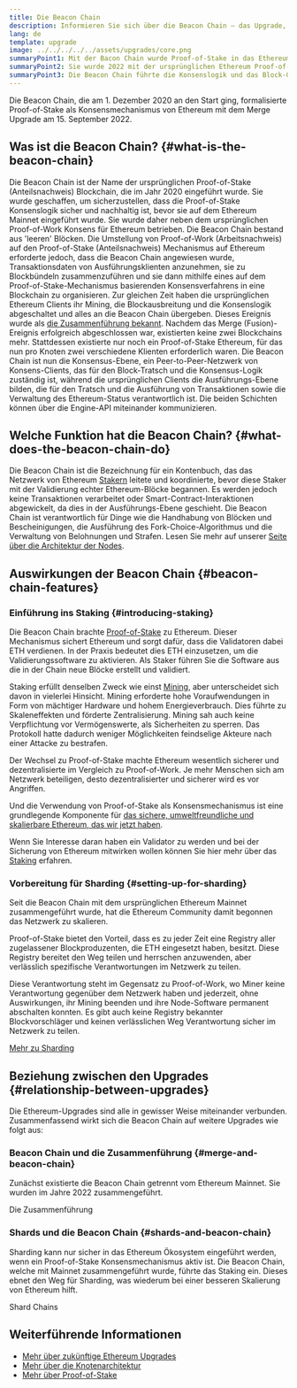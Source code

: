 ```yaml
---
title: Die Beacon Chain
description: Informieren Sie sich über die Beacon Chain – das Upgrade, mit dem Proof-of-Stake für Ethereum eingeführt wurde
lang: de
template: upgrade
image: ../../../../../assets/upgrades/core.png
summaryPoint1: Mit der Bacon Chain wurde Proof-of-Stake in das Ethereum Ökosystem eingeführt.
summaryPoint2: Sie wurde 2022 mit der ursprünglichen Ethereum Proof-of-Work Blockchain vereinigt.
summaryPoint3: Die Beacon Chain führte die Konsenslogik und das Block-Gossip-Protokoll ein, das nun Ethereum sichert.
---
```


<UpgradeStatus isShipped dateKey="page-upgrades-beacon-date">
  Die Beacon Chain, die am 1. Dezember 2020 an den Start ging, formalisierte Proof-of-Stake als Konsensmechanismus von Ethereum mit dem Merge Upgrade am 15. September 2022.
</UpgradeStatus>

## Was ist die Beacon Chain? {#what-is-the-beacon-chain}

Die Beacon Chain ist der Name der ursprünglichen Proof-of-Stake (Anteilsnachweis) Blockchain, die im Jahr 2020 eingeführt wurde. Sie wurde geschaffen, um sicherzustellen, dass die Proof-of-Stake Konsenslogik sicher und nachhaltig ist, bevor sie auf dem Ethereum Mainnet eingeführt wurde. Sie wurde daher neben dem ursprünglichen Proof-of-Work Konsens für Ethereum betrieben. Die Beacon Chain bestand aus 'leeren' Blöcken. Die Umstellung von Proof-of-Work (Arbeitsnachweis) auf den Proof-of-Stake (Anteilsnachweis) Mechanismus auf Ethereum erforderte jedoch, dass die Beacon Chain angewiesen wurde, Transaktionsdaten von Ausführungsklienten anzunehmen, sie zu Blockbündeln zusammenzuführen und sie dann mithilfe eines auf dem Proof-of-Stake-Mechanismus basierenden Konsensverfahrens in eine Blockchain zu organisieren. Zur gleichen Zeit haben die ursprünglichen Ethereum Clients ihr Mining, die Blockausbreitung und die Konsenslogik abgeschaltet und alles an die Beacon Chain übergeben. Dieses Ereignis wurde als [die Zusammenführung bekannt](/roadmap/merge/). Nachdem das Merge (Fusion)-Ereignis erfolgreich abgeschlossen war, existierten keine zwei Blockchains mehr. Stattdessen existierte nur noch ein Proof-of-Stake Ethereum, für das nun pro Knoten zwei verschiedene Klienten erforderlich waren. Die Beacon Chain ist nun die Konsensus-Ebene, ein Peer-to-Peer-Netzwerk von Konsens-Clients, das für den Block-Tratsch und die Konsensus-Logik zuständig ist, während die ursprünglichen Clients die Ausführungs-Ebene bilden, die für den Tratsch und die Ausführung von Transaktionen sowie die Verwaltung des Ethereum-Status verantwortlich ist. Die beiden Schichten können über die Engine-API miteinander kommunizieren.

## Welche Funktion hat die Beacon Chain? {#what-does-the-beacon-chain-do}

Die Beacon Chain ist die Bezeichnung für ein Kontenbuch, das das Netzwerk von Ethereum [Stakern](/staking/) leitete und koordinierte, bevor diese Staker mit der Validierung echter Ethereum-Blöcke begannen. Es werden jedoch keine Transaktionen verarbeitet oder Smart-Contract-Interaktionen abgewickelt, da dies in der Ausführungs-Ebene geschieht. Die Beacon Chain ist verantwortlich für Dinge wie die Handhabung von Blöcken und Bescheinigungen, die Ausführung des Fork-Choice-Algorithmus und die Verwaltung von Belohnungen und Strafen. Lesen Sie mehr auf unserer [Seite über die Architektur der Nodes](/developers/docs/nodes-and-clients/node-architecture/#node-comparison).

## Auswirkungen der Beacon Chain {#beacon-chain-features}

### Einführung ins Staking {#introducing-staking}

Die Beacon Chain brachte [Proof-of-Stake](/developers/docs/consensus-mechanisms/pos/) zu Ethereum. Dieser Mechanismus sichert Ethereum und sorgt dafür, dass die Validatoren dabei ETH verdienen. In der Praxis bedeutet dies ETH einzusetzen, um die Validierungssoftware zu aktivieren. Als Staker führen Sie die Software aus die in der Chain neue Blöcke erstellt und validiert.

Staking erfüllt denselben Zweck wie einst [Mining](/developers/docs/mining/), aber unterscheidet sich davon in vielerlei Hinsicht. Mining erforderte hohe Voraufwendungen in Form von mächtiger Hardware und hohem Energieverbrauch. Dies führte zu Skaleneffekten und förderte Zentralisierung. Mining sah auch keine Verpflichtung vor Vermögenswerte, als Sicherheiten zu sperren. Das Protokoll hatte dadurch weniger Möglichkeiten feindselige Akteure nach einer Attacke zu bestrafen.

Der Wechsel zu Proof-of-Stake machte Ethereum wesentlich sicherer und dezentralisierte im Vergleich zu Proof-of-Work. Je mehr Menschen sich am Netzwerk beteiligen, desto dezentralisierter und sicherer wird es vor Angriffen.

Und die Verwendung von Proof-of-Stake als Konsensmechanismus ist eine grundlegende Komponente für [das sichere, umweltfreundliche und skalierbare Ethereum, das wir jetzt haben](/roadmap/vision/).

<InfoBanner emoji=":money_bag:">
  Wenn Sie Interesse daran haben ein Validator zu werden und bei der Sicherung von Ethereum mitwirken wollen können Sie hier mehr über das <a href="/staking/">Staking</a> erfahren.
</InfoBanner>

### Vorbereitung für Sharding {#setting-up-for-sharding}

Seit die Beacon Chain mit dem ursprünglichen Ethereum Mainnet zusammengeführt wurde, hat die Ethereum Community damit begonnen das Netzwerk zu skalieren.

Proof-of-Stake bietet den Vorteil, dass es zu jeder Zeit eine Registry aller zugelassener Blockproduzenten, die ETH eingesetzt haben, besitzt. Diese Registry bereitet den Weg teilen und herrschen anzuwenden, aber verlässlich spezifische Verantwortungen im Netzwerk zu teilen.

Diese Verantwortung steht im Gegensatz zu Proof-of-Work, wo Miner keine Verantwortung gegenüber dem Netzwerk haben und jederzeit, ohne Auswirkungen, ihr Mining beenden und ihre Node-Software permanent abschalten konnten. Es gibt auch keine Registry bekannter Blockvorschläger und keinen verlässlichen Weg Verantwortung sicher im Netzwerk zu teilen.

[Mehr zu Sharding](/roadmap/danksharding/)

## Beziehung zwischen den Upgrades {#relationship-between-upgrades}

Die Ethereum-Upgrades sind alle in gewisser Weise miteinander verbunden. Zusammenfassend wirkt sich die Beacon Chain auf weitere Upgrades wie folgt aus:

### Beacon Chain und die Zusammenführung {#merge-and-beacon-chain}

Zunächst existierte die Beacon Chain getrennt vom Ethereum Mainnet. Sie wurden im Jahre 2022 zusammengeführt.

<ButtonLink to="/roadmap/merge/">
  Die Zusammenführung
</ButtonLink>

### Shards und die Beacon Chain {#shards-and-beacon-chain}

Sharding kann nur sicher in das Ethereum Ökosystem eingeführt werden, wenn ein Proof-of-Stake Konsensmechanismus aktiv ist. Die Beacon Chain, welche mit Mainnet zusammengeführt wurde, führte das Staking ein. Dieses ebnet den Weg für Sharding, was wiederum bei einer besseren Skalierung von Ethereum hilft.

<ButtonLink to="/roadmap/danksharding/">
  Shard Chains
</ButtonLink>

## Weiterführende Informationen

- [Mehr über zukünftige Ethereum Upgrades](/roadmap/vision)
- [Mehr über die Knotenarchitektur](/developers/docs/nodes-and-clients/node-architecture)
- [Mehr über Proof-of-Stake](/developers/docs/consensus-mechanisms/pos)

